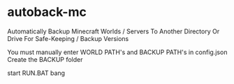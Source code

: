 # autoback-mc
Automatically Backup Minecraft Worlds / Servers To Another Directory Or Drive For Safe-Keeping / Backup Versions


You must manually enter WORLD PATH's and BACKUP PATH's in config.json
Create the BACKUP folder

start RUN.BAT
bang
